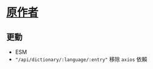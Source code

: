 # [原作者](https://github.com/chenelias/cambridge-dictionary-api)

## 更動

- ESM
- `"/api/dictionary/:language/:entry"` 移除 `axios`  依賴
